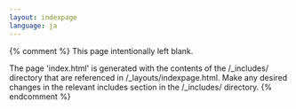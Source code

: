 ```yaml
---
layout: indexpage
language: ja
---
```


{% comment %}
This page intentionally left blank.

The page 'index.html' is generated with the contents of the /_includes/ directory that are referenced in /_layouts/indexpage.html.
Make any desired changes in the relevant includes section in the /_includes/ directory.
{% endcomment %}